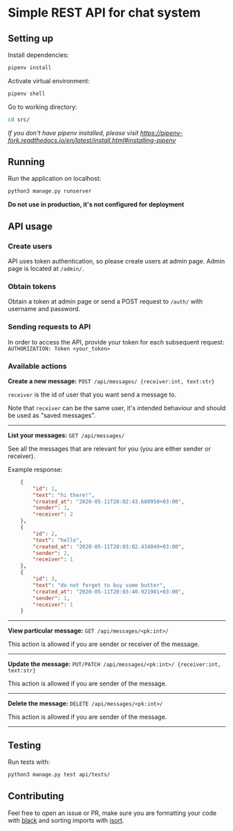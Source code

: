 # Simple REST API for chat system

## Setting up

Install dependencies:
```bash
pipenv install
```
Activate virtual environment:
```bash
pipenv shell
```

Go to working directory:
```bash
cd src/
```

_If you don't have pipenv installed, please visit https://pipenv-fork.readthedocs.io/en/latest/install.html#installing-pipenv_

## Running
Run the application on localhost:
```bash
python3 manage.py runserver
```

**Do not use in production, it's not configured for deployment**

## API usage

### Create users
API uses token authentication, so please create users at admin page. Admin page is located at `/admin/`.

### Obtain tokens
Obtain a token at admin page or send a POST request to `/auth/` with username and password.

### Sending requests to API
In order to access the API, provide your token for each subsequent request: `AUTHORIZATION: Token <your_token>`

### Available actions

**Create a new message:** `POST /api/messages/ {receiver:int, text:str}`

`receiver` is the id of user that you want send a message to.

Note that `receiver` can be the same user, it's intended behaviour and should be used as "saved messages".
___


**List your messages:** `GET /api/messages/`

See all the messages that are relevant for you (you are either sender or receiver).

Example response:
```json
    {
        "id": 1,
        "text": "hi there!",
        "created_at": "2020-05-11T20:02:43.680950+03:00",
        "sender": 1,
        "receiver": 2
    },
    {
        "id": 2,
        "text": "hello",
        "created_at": "2020-05-11T20:03:02.434049+03:00",
        "sender": 2,
        "receiver": 1
    },
    {
        "id": 3,
        "text": "do not forget to buy some butter",
        "created_at": "2020-05-11T20:03:40.921901+03:00",
        "sender": 1,
        "receiver": 1
    }
```
___


**View particular message:** `GET /api/messages/<pk:int>/`

This action is allowed if you are sender or receiver of the message. 
___


**Update the message:** `PUT/PATCH /api/messages/<pk:int>/ {receiver:int, text:str}`

This action is allowed if you are sender of the message.
___

**Delete the message:** `DELETE /api/messages/<pk:int>/`

This action is allowed if you are sender of the message.
___


## Testing
Run tests with:
```bash
python3 manage.py test api/tests/
```

## Contributing
Feel free to open an issue or PR, make sure you are formatting your code with [black](https://github.com/psf/black) and sorting imports with [isort](https://github.com/timothycrosley/isort).
